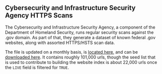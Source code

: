 ## Cybersecurity and Infrastructure Security Agency HTTPS Scans

The Cybersecurity and Infrastructure Security Agency, a component of the Department of Homeland Security, runs regular security scans against the .gov domain.  As part of that, they generate a dataset of known federal .gov websites, along with assorted HTTPS/HSTS scan data.  

The file is updated on a monthly basis, is [located here](https://github.com/GSA/federal-website-index/blob/main/data/dataset/cisa_https.csv), and can be [downloaded here](https://raw.githubusercontent.com/GSA/federal-website-index/refs/heads/main/data/dataset/cisa_https.csv).  It contains roughly 101,000 urls, though the seed list that is used to contribute to building the website index is about 22,000 urls once the `LIVE` field is filtered for `TRUE`.  
